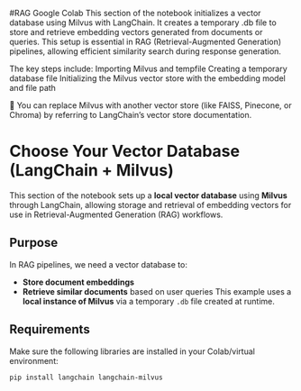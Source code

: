 #RAG Google Colab
This section of the notebook initializes a vector database using Milvus with LangChain. 
It creates a temporary .db file to store and retrieve embedding vectors generated from documents or queries. 
This setup is essential in RAG (Retrieval-Augmented Generation) pipelines, allowing efficient similarity search during response generation.

The key steps include:
Importing Milvus and tempfile
Creating a temporary database file
Initializing the Milvus vector store with the embedding model and file path

🔁 You can replace Milvus with another vector store (like FAISS, Pinecone, or Chroma) by referring to LangChain’s vector store documentation.


# Choose Your Vector Database (LangChain + Milvus)
This section of the notebook sets up a **local vector database** using **Milvus** through LangChain, allowing storage and retrieval of embedding vectors for use in Retrieval-Augmented Generation (RAG) workflows.


## Purpose
In RAG pipelines, we need a vector database to:
- **Store document embeddings**
- **Retrieve similar documents** based on user queries
This example uses a **local instance of Milvus** via a temporary `.db` file created at runtime.


## Requirements
Make sure the following libraries are installed in your Colab/virtual environment:
```bash
pip install langchain langchain-milvus
